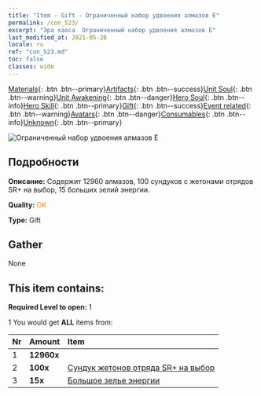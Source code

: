 ```yaml
---
title: "Item - Gift - Ограниченный набор удвоения алмазов E"
permalink: /con_523/
excerpt: "Эра хаоса  Ограниченный набор удвоения алмазов E"
last_modified_at: 2021-05-28
locale: ru
ref: "con_523.md"
toc: false
classes: wide
---
```

 [Materials](/ItemsRU/){: .btn .btn--primary}[Artifacts](/ItemsRU/Artifacts/){: .btn .btn--success}[Unit Soul](/ItemsRU/UnitSoul/){: .btn .btn--warning}[Unit Awakening](/ItemsRU/UnitAwakening/){: .btn .btn--danger}[Hero Soul](/ItemsRU/HeroSoul/){: .btn .btn--info}[Hero Skill](/ItemsRU/HeroSkill/){: .btn .btn--primary}[Gift](/ItemsRU/Gift/){: .btn .btn--success}[Event related](/ItemsRU/Events/){: .btn .btn--warning}[Avatars](/ItemsRU/Avatars/){: .btn .btn--danger}[Consumables](/ItemsRU/Consumables/){: .btn .btn--info}[Unknown](/ItemsRU/Unknown/){: .btn .btn--primary}

 ![Ограниченный набор удвоения алмазов E](/images/t/i_907196.png)

## Подробности
 **Описание:** Содержит 12960 алмазов, 100 сундуков с жетонами отрядов SR+ на выбор, 15 больших зелий энергии.

 **Quality:** <span style="color: #FF8C00">OK</span>

 **Type:** Gift

## Gather

  None

## This item contains:

 **Required Level to open:** 1

 1 You would get **ALL** items  from:

  | Nr | Amount |     Item    |
  |:---|:-------|:------------|
  | 1 |  **12960x** | <i class="fas fa-gem"/> |  | 
  | 2 |  **100x** | [Сундук жетонов отряда SR+ на выбор](/ItemsRU/con_1619/) |  | 
  | 3 |  **15x** | [Большое зелье энергии](/ItemsRU/con_706/) |  | 
